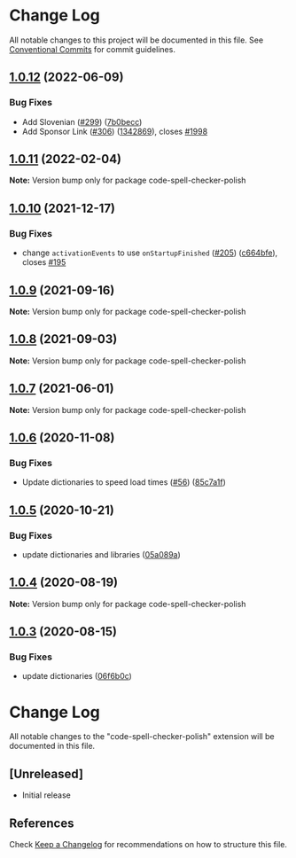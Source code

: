 # Change Log

All notable changes to this project will be documented in this file.
See [Conventional Commits](https://conventionalcommits.org) for commit guidelines.

## [1.0.12](https://github.com/streetsidesoftware/vscode-cspell-dict-extensions/compare/code-spell-checker-polish@1.0.11...code-spell-checker-polish@1.0.12) (2022-06-09)


### Bug Fixes

* Add Slovenian ([#299](https://github.com/streetsidesoftware/vscode-cspell-dict-extensions/issues/299)) ([7b0becc](https://github.com/streetsidesoftware/vscode-cspell-dict-extensions/commit/7b0becc910e11e674ad32be812aa5e138b005219))
* Add Sponsor Link ([#306](https://github.com/streetsidesoftware/vscode-cspell-dict-extensions/issues/306)) ([1342869](https://github.com/streetsidesoftware/vscode-cspell-dict-extensions/commit/13428699ee20f6b6a597dd2638d5633f2a53c9cf)), closes [#1998](https://github.com/streetsidesoftware/vscode-cspell-dict-extensions/issues/1998)





## [1.0.11](https://github.com/streetsidesoftware/vscode-cspell-dict-extensions/compare/code-spell-checker-polish@1.0.10...code-spell-checker-polish@1.0.11) (2022-02-04)

**Note:** Version bump only for package code-spell-checker-polish





## [1.0.10](https://github.com/streetsidesoftware/vscode-cspell-dict-extensions/compare/code-spell-checker-polish@1.0.9...code-spell-checker-polish@1.0.10) (2021-12-17)


### Bug Fixes

* change `activationEvents` to use `onStartupFinished` ([#205](https://github.com/streetsidesoftware/vscode-cspell-dict-extensions/issues/205)) ([c664bfe](https://github.com/streetsidesoftware/vscode-cspell-dict-extensions/commit/c664bfe88497c9eaf82aa5549734d99db9194001)), closes [#195](https://github.com/streetsidesoftware/vscode-cspell-dict-extensions/issues/195)





## [1.0.9](https://github.com/streetsidesoftware/vscode-cspell-dict-extensions/compare/code-spell-checker-polish@1.0.8...code-spell-checker-polish@1.0.9) (2021-09-16)

**Note:** Version bump only for package code-spell-checker-polish





## [1.0.8](https://github.com/streetsidesoftware/vscode-cspell-dict-extensions/compare/code-spell-checker-polish@1.0.7...code-spell-checker-polish@1.0.8) (2021-09-03)

**Note:** Version bump only for package code-spell-checker-polish





## [1.0.7](https://github.com/streetsidesoftware/vscode-cspell-dict-extensions/compare/code-spell-checker-polish@1.0.6...code-spell-checker-polish@1.0.7) (2021-06-01)

**Note:** Version bump only for package code-spell-checker-polish





## [1.0.6](https://github.com/streetsidesoftware/vscode-cspell-dict-extensions/compare/code-spell-checker-polish@1.0.5...code-spell-checker-polish@1.0.6) (2020-11-08)


### Bug Fixes

* Update dictionaries to speed load times ([#56](https://github.com/streetsidesoftware/vscode-cspell-dict-extensions/issues/56)) ([85c7a1f](https://github.com/streetsidesoftware/vscode-cspell-dict-extensions/commit/85c7a1f3363945594f6d86dbb7dae7f4c95a76e7))





## [1.0.5](https://github.com/streetsidesoftware/vscode-cspell-dict-extensions/compare/code-spell-checker-polish@1.0.4...code-spell-checker-polish@1.0.5) (2020-10-21)


### Bug Fixes

* update dictionaries and libraries ([05a089a](https://github.com/streetsidesoftware/vscode-cspell-dict-extensions/commit/05a089add3e0e3606ac1604df1539adfb272461f))





## [1.0.4](https://github.com/streetsidesoftware/vscode-cspell-dict-extensions/compare/code-spell-checker-polish@1.0.3...code-spell-checker-polish@1.0.4) (2020-08-19)

**Note:** Version bump only for package code-spell-checker-polish





## [1.0.3](https://github.com/streetsidesoftware/vscode-cspell-dict-extensions/compare/code-spell-checker-polish@1.0.2...code-spell-checker-polish@1.0.3) (2020-08-15)


### Bug Fixes

* update dictionaries ([06f6b0c](https://github.com/streetsidesoftware/vscode-cspell-dict-extensions/commit/06f6b0cd9c011d55de841aa75591422a18d8a8f6))





# Change Log
All notable changes to the "code-spell-checker-polish" extension will be documented in this file.

## [Unreleased]
- Initial release

## References
Check [Keep a Changelog](http://keepachangelog.com/) for recommendations on how to structure this file.
